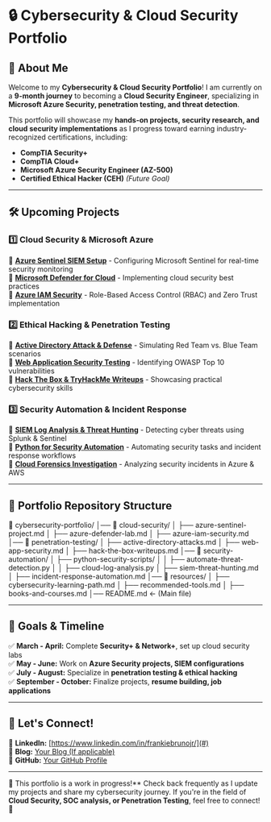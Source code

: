 # 🔒 Cybersecurity & Cloud Security Portfolio

## 🌟 About Me
Welcome to my **Cybersecurity & Cloud Security Portfolio**! I am currently on a **9-month journey** to becoming a **Cloud Security Engineer**, specializing in **Microsoft Azure Security, penetration testing, and threat detection**.

This portfolio will showcase my **hands-on projects, security research, and cloud security implementations** as I progress toward earning industry-recognized certifications, including:
- **CompTIA Security+**
- **CompTIA Cloud+**
- **Microsoft Azure Security Engineer (AZ-500)**
- **Certified Ethical Hacker (CEH)** *(Future Goal)*

---

## 🛠️ Upcoming Projects
### **1️⃣ Cloud Security & Microsoft Azure**
🔹 **[Azure Sentinel SIEM Setup](cloud-security/azure-sentinel-project.md)** - Configuring Microsoft Sentinel for real-time security monitoring  
🔹 **[Microsoft Defender for Cloud](cloud-security/azure-defender-lab.md)** - Implementing cloud security best practices  
🔹 **[Azure IAM Security](cloud-security/azure-iam-security.md)** - Role-Based Access Control (RBAC) and Zero Trust implementation  

### **2️⃣ Ethical Hacking & Penetration Testing**
🔹 **[Active Directory Attack & Defense](penetration-testing/active-directory-attacks.md)** - Simulating Red Team vs. Blue Team scenarios  
🔹 **[Web Application Security Testing](penetration-testing/web-app-security.md)** - Identifying OWASP Top 10 vulnerabilities  
🔹 **[Hack The Box & TryHackMe Writeups](penetration-testing/hack-the-box-writeups.md)** - Showcasing practical cybersecurity skills  

### **3️⃣ Security Automation & Incident Response**
🔹 **[SIEM Log Analysis & Threat Hunting](security-automation/siem-threat-hunting.md)** - Detecting cyber threats using Splunk & Sentinel  
🔹 **[Python for Security Automation](security-automation/python-security-scripts/automate-threat-detection.py)** - Automating security tasks and incident response workflows  
🔹 **[Cloud Forensics Investigation](security-automation/incident-response-automation.md)** - Analyzing security incidents in Azure & AWS  

---

## 📂 Portfolio Repository Structure

📁 cybersecurity-portfolio/
│── 📂 cloud-security/
│    ├── azure-sentinel-project.md
│    ├── azure-defender-lab.md
│    ├── azure-iam-security.md
│── 📂 penetration-testing/
│    ├── active-directory-attacks.md
│    ├── web-app-security.md
│    ├── hack-the-box-writeups.md
│── 📂 security-automation/
│    ├── python-security-scripts/
│    │    ├── automate-threat-detection.py
│    │    ├── cloud-log-analysis.py
│    ├── siem-threat-hunting.md
│    ├── incident-response-automation.md
│── 📂 resources/
│    ├── cybersecurity-learning-path.md
│    ├── recommended-tools.md
│    ├── books-and-courses.md
│── README.md  ← (Main file)


---

## 🎯 Goals & Timeline
✅ **March - April:** Complete **Security+ & Network+**, set up cloud security labs  
✅ **May - June:** Work on **Azure Security projects, SIEM configurations**  
✅ **July - August:** Specialize in **penetration testing & ethical hacking**  
✅ **September - October:** Finalize projects, **resume building, job applications**  

---

## 🚀 Let's Connect!
💼 **LinkedIn:** [https://www.linkedin.com/in/frankiebrunojr/](#)  
📝 **Blog:** [Your Blog (If applicable)](#)  
🐙 **GitHub:** [Your GitHub Profile](#)  

---

🔐 This portfolio is a work in progress!** Check back frequently as I update my projects and share my cybersecurity journey. If you're in the field of **Cloud Security, SOC analysis, or Penetration Testing**, feel free to connect! 🚀  

